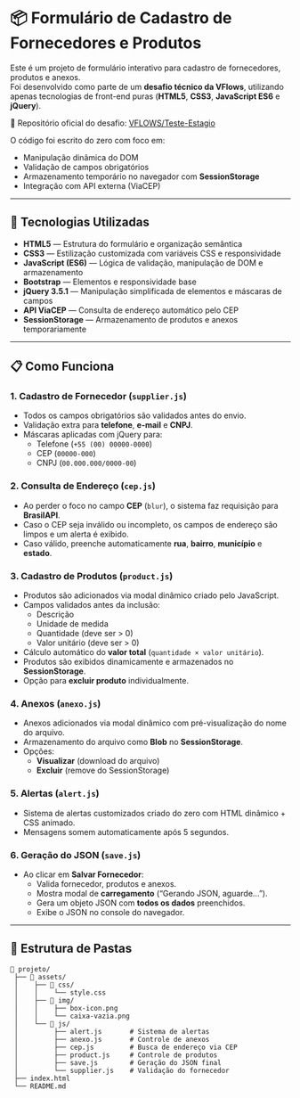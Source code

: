 # 📦 Formulário de Cadastro de Fornecedores e Produtos

Este é um projeto de formulário interativo para cadastro de fornecedores, produtos e anexos.  
Foi desenvolvido como parte de um **desafio técnico da VFlows**, utilizando apenas tecnologias de front-end puras (**HTML5**, **CSS3**, **JavaScript ES6** e **jQuery**).

📌 Repositório oficial do desafio: [VFLOWS/Teste-Estagio](https://github.com/VFLOWS/Teste-Estagio)

O código foi escrito do zero com foco em:
- Manipulação dinâmica do DOM
- Validação de campos obrigatórios
- Armazenamento temporário no navegador com **SessionStorage**
- Integração com API externa (ViaCEP)

---

## 🚀 Tecnologias Utilizadas

- **HTML5** — Estrutura do formulário e organização semântica
- **CSS3** — Estilização customizada com variáveis CSS e responsividade
- **JavaScript (ES6)** — Lógica de validação, manipulação de DOM e armazenamento
- **Bootstrap** — Elementos e responsividade base
- **jQuery 3.5.1** — Manipulação simplificada de elementos e máscaras de campos
- **API ViaCEP** — Consulta de endereço automático pelo CEP
- **SessionStorage** — Armazenamento de produtos e anexos temporariamente

---

## 📋 Como Funciona

### 1. Cadastro de Fornecedor (`supplier.js`)
- Todos os campos obrigatórios são validados antes do envio.
- Validação extra para **telefone**, **e-mail** e **CNPJ**.
- Máscaras aplicadas com jQuery para:
  - Telefone (`+55 (00) 00000-0000`)
  - CEP (`00000-000`)
  - CNPJ (`00.000.000/0000-00`)

### 2. Consulta de Endereço (`cep.js`)
- Ao perder o foco no campo **CEP** (`blur`), o sistema faz requisição para **BrasilAPI**.
- Caso o CEP seja inválido ou incompleto, os campos de endereço são limpos e um alerta é exibido.
- Caso válido, preenche automaticamente **rua**, **bairro**, **município** e **estado**.

### 3. Cadastro de Produtos (`product.js`)
- Produtos são adicionados via modal dinâmico criado pelo JavaScript.
- Campos validados antes da inclusão:
  - Descrição
  - Unidade de medida
  - Quantidade (deve ser > 0)
  - Valor unitário (deve ser > 0)
- Cálculo automático do **valor total** (`quantidade × valor unitário`).
- Produtos são exibidos dinamicamente e armazenados no **SessionStorage**.
- Opção para **excluir produto** individualmente.

### 4. Anexos (`anexo.js`)
- Anexos adicionados via modal dinâmico com pré-visualização do nome do arquivo.
- Armazenamento do arquivo como **Blob** no **SessionStorage**.
- Opções:
  - **Visualizar** (download do arquivo)
  - **Excluir** (remove do SessionStorage)

### 5. Alertas (`alert.js`)
- Sistema de alertas customizados criado do zero com HTML dinâmico + CSS animado.
- Mensagens somem automaticamente após 5 segundos.

### 6. Geração do JSON (`save.js`)
- Ao clicar em **Salvar Fornecedor**:
  - Valida fornecedor, produtos e anexos.
  - Mostra modal de **carregamento** (“Gerando JSON, aguarde...”).
  - Gera um objeto JSON com **todos os dados** preenchidos.
  - Exibe o JSON no console do navegador.

---

## 📂 Estrutura de Pastas

```plaintext
📁 projeto/
 ├── 📂 assets/
 │    ├── 📂 css/
 │    │    └── style.css
 │    ├── 📂 img/
 │    │    ├── box-icon.png
 │    │    └── caixa-vazia.png
 │    └── 📂 js/
 │         ├── alert.js       # Sistema de alertas
 │         ├── anexo.js       # Controle de anexos
 │         ├── cep.js         # Busca de endereço via CEP
 │         ├── product.js     # Controle de produtos
 │         ├── save.js        # Geração do JSON final
 │         └── supplier.js    # Validação do fornecedor
 ├── index.html
 └── README.md
